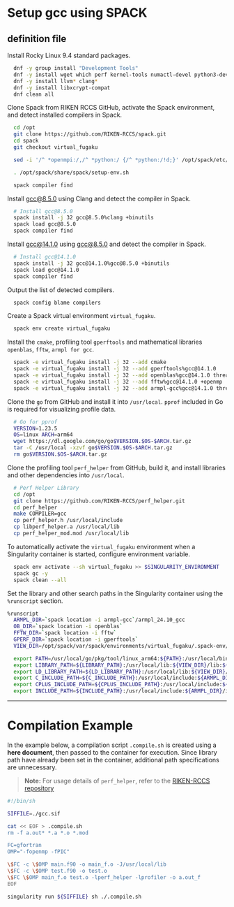 # **Setup gcc using SPACK**

## **definition file**

Install Rocky Linux 9.4 standard packages.

```bash
  dnf -y group install "Development Tools"
  dnf -y install wget which perf kernel-tools numactl-devel python3-devel
  dnf -y install llvm* clang*
  dnf -y install libxcrypt-compat
  dnf clean all
```

Clone Spack from RIKEN RCCS GitHub, activate the Spack environment, and detect installed compilers in Spack.

```bash
  cd /opt
  git clone https://github.com/RIKEN-RCCS/spack.git
  cd spack
  git checkout virtual_fugaku

  sed -i '/^ *openmpi:/,/^ *python:/ {/^ *python:/!d;}' /opt/spack/etc/spack/packages.yaml

  . /opt/spack/share/spack/setup-env.sh

  spack compiler find
```

Install gcc@8.5.0 using Clang and detect the compiler in Spack.

```bash
  # Install gcc@8.5.0
  spack install -j 32 gcc@8.5.0%clang +binutils
  spack load gcc@8.5.0
  spack compiler find
```

Install gcc@14.1.0 using gcc@8.5.0 and detect the compiler in Spack.

```bash
  # Install gcc@14.1.0
  spack install -j 32 gcc@14.1.0%gcc@8.5.0 +binutils
  spack load gcc@14.1.0
  spack compiler find
```

Output the list of detected compilers.

```bash
  spack config blame compilers
```

Create a Spack virtual environment `virtual_fugaku`.

```bash
  spack env create virtual_fugaku
```

Install the `cmake`, profiling tool `gperftools` and mathematical libraries `openblas`, `fftw`, `armpl for gcc`.

```bash
  spack -e virtual_fugaku install -j 32 --add cmake
  spack -e virtual_fugaku install -j 32 --add gperftools%gcc@14.1.0
  spack -e virtual_fugaku install -j 32 --add openblas%gcc@14.1.0 threads=openmp
  spack -e virtual_fugaku install -j 32 --add fftw%gcc@14.1.0 +openmp
  spack -e virtual_fugaku install -j 32 --add armpl-gcc%gcc@14.1.0 threads=openmp
```

Clone the `go` from GitHub and install it into `/usr/local`.
`pprof` included in Go is required for visualizing profile data.

```bash
  # Go for pprof
  VERSION=1.23.5
  OS=linux ARCH=arm64
  wget https://dl.google.com/go/go$VERSION.$OS-$ARCH.tar.gz
  tar -C /usr/local -xzvf go$VERSION.$OS-$ARCH.tar.gz
  rm go$VERSION.$OS-$ARCH.tar.gz
```

Clone the profiling tool `perf_helper` from GitHub, build it, and install libraries and other dependencies into `/usr/local`.

```bash
  # Perf Helper Library
  cd /opt
  git clone https://github.com/RIKEN-RCCS/perf_helper.git
  cd perf_helper
  make COMPILER=gcc
  cp perf_helper.h /usr/local/include
  cp libperf_helper.a /usr/local/lib
  cp perf_helper_mod.mod /usr/local/lib
```

To automatically activate the `virtual_fugaku` environment when a Singularity container is started, configure environment variable.

```bash
  spack env activate --sh virtual_fugaku >> $SINGULARITY_ENVIRONMENT
  spack gc -y
  spack clean --all
```

Set the library and other search paths in the Singularity container using the `%runscript` section.

```bash
%runscript
  ARMPL_DIR=`spack location -i armpl-gcc`/armpl_24.10_gcc
  OB_DIR=`spack location -i openblas`
  FFTW_DIR=`spack location -i fftw`
  GPERF_DIR=`spack location -i gperftools`
  VIEW_DIR=/opt/spack/var/spack/environments/virtual_fugaku/.spack-env/view

  export PATH=/usr/local/go/pkg/tool/linux_arm64:${PATH}:/usr/local/bin:${ARMPL_DIR}/bin:${GPERF_DIR}/bin:${FFTW_DIR}/bin
  export LIBRARY_PATH=${LIBRARY_PATH}:/usr/local/lib:${VIEW_DIR}/lib:${VIEW_DIR}/lib64:${ARMPL_DIR}/lib:${GPERF_DIR}/lib:${OB_DIR}/lib:${FFTW_DIR}/lib
  export LD_LIBRARY_PATH=${LD_LIBRARY_PATH}:/usr/local/lib:${VIEW_DIR}/lib:${VIEW_DIR}/lib64:${ARMPL_DIR}/lib:${GPERF_DIR}/lib:${OB_DIR}/lib:${FFTW_DIR}/lib
  export C_INCLUDE_PATH=${C_INCLUDE_PATH}:/usr/local/include:${ARMPL_DIR}/include:${GPERF_DIR}/include/gperftools:${OB_DIR}/include:${FFTW_DIR}/include
  export CPLUS_INCLUDE_PATH=${CPLUS_INCLUDE_PATH}:/usr/local/include:${ARMPL_DIR}/include:${GPERF_DIR}/include/gperftools:${OB_DIR}/include:${FFTW_DIR}/include
  export INCLUDE_PATH=${INCLUDE_PATH}:/usr/local/include:${ARMPL_DIR}/include:${GPERF_DIR}/include/gperftools:${OB_DIR}/include:${FFTW_DIR}/include
```

----

# **Compilation Example**

In the example below, a compilation script `.compile.sh` is created using a **here document**, then passed to the container for execution.  Since library path have already been set in the container, additional path specifications are unnecessary.  

> **Note:** For usage details of `perf_helper`, refer to the [RIKEN-RCCS repository](https://github.com/RIKEN-RCCS/perf_helper)

```sh
#!/bin/sh

SIFFILE=./gcc.sif

cat << EOF > .compile.sh
rm -f a.out* *.a *.o *.mod

FC=gfortran
OMP="-fopenmp -fPIC"

\$FC -c \$OMP main.f90 -o main_f.o -J/usr/local/lib
\$FC -c \$OMP test.f90 -o test.o
\$FC \$OMP main_f.o test.o -lperf_helper -lprofiler -o a.out_f
EOF

singularity run ${SIFFILE} sh ./.compile.sh
```
